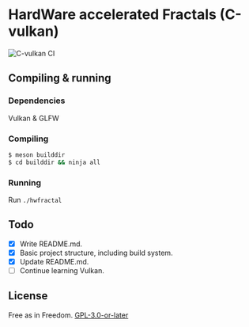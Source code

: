 # HardWare accelerated Fractals (C-vulkan)
![C-vulkan CI](https://github.com/Dko1905/hwFractal/workflows/C-advanced%20CI/badge.svg?branch=c-vulkan)
## Compiling & running
### Dependencies
Vulkan & GLFW

### Compiling
```sh
$ meson builddir
$ cd builddir && ninja all
```

### Running
Run `./hwfractal`

## Todo
- [X] Write README.md.
- [X] Basic project structure, including build system.
- [X] Update README.md.
- [ ] Continue learning Vulkan.

## License
Free as in Freedom. [GPL-3.0-or-later](./LICENSE)

